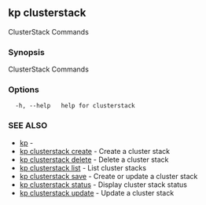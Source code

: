 ## kp clusterstack

ClusterStack Commands

### Synopsis

ClusterStack Commands

### Options

```
  -h, --help   help for clusterstack
```

### SEE ALSO

* [kp](kp.md)	 - 
* [kp clusterstack create](kp_clusterstack_create.md)	 - Create a cluster stack
* [kp clusterstack delete](kp_clusterstack_delete.md)	 - Delete a cluster stack
* [kp clusterstack list](kp_clusterstack_list.md)	 - List cluster stacks
* [kp clusterstack save](kp_clusterstack_save.md)	 - Create or update a cluster stack
* [kp clusterstack status](kp_clusterstack_status.md)	 - Display cluster stack status
* [kp clusterstack update](kp_clusterstack_update.md)	 - Update a cluster stack

